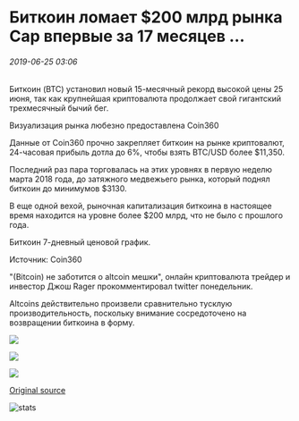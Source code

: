 # Биткоин ломает $200 млрд рынка Cap впервые за 17 месяцев ...

###### 2019-06-25 03:06

Биткоин (BTC) установил новый 15-месячный рекорд высокой цены 25 июня, так как крупнейшая криптовалюта продолжает свой гигантский трехмесячный бычий бег.

Визуализация рынка любезно предоставлена Coin360

Данные от Coin360 прочно закрепляет биткоин на рынке криптовалют, 24-часовая прибыль дотла до 6%, чтобы взять BTC/USD более $11,350.

Последний раз пара торговалась на этих уровнях в первую неделю марта 2018 года, до затяжного медвежьего рынка, который поднял биткоин до минимумов $3130.

В еще одной вехой, рыночная капитализация биткоина в настоящее время находится на уровне более $200 млрд, что не было с прошлого года.

Биткоин 7-дневный ценовой график.

Источник: Coin360

"(Bitcoin) не заботится о altcoin мешки", онлайн криптовалюта трейдер и инвестор Джош Rager прокомментировал twitter понедельник.

Altcoins действительно произвели сравнительно тусклую производительность, поскольку внимание сосредоточено на возвращении биткоина в форму.

![](https://s3.cointelegraph.com/storage/uploads/view/66973ab54317344106b43173a9e8c7ad.png)

![](https://s3.cointelegraph.com/storage/uploads/view/7197a605113b61086fced6ff4fd47046.png)

![](https://s3.cointelegraph.com/storage/uploads/view/ea44fa1e54f52043be0b7785b59113de.png)

[Original source](https://cointelegraph.com/news/bitcoin-breaks-200-billion-market-cap-for-the-first-time-in-17-months)

![stats](https://c.statcounter.com/11760860/0/a89fa40b/1/ "stats")